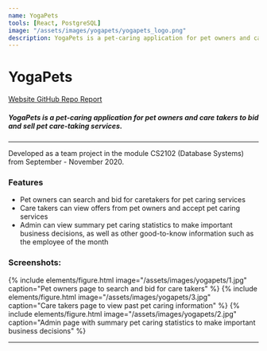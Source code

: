 ```yaml
---
name: YogaPets
tools: [React, PostgreSQL]
image: "/assets/images/yogapets/yogapets_logo.png"
description: YogaPets is a pet-caring application for pet owners and care takers to bid and sell pet care-taking services.
---
```


# YogaPets

<div class="mt-3 mb-3">
  <a href="https://cs2102-ay2021-s1-team14.herokuapp.com/" class="btn btn-primary px-3" role="button">
    <i class="fas fa-globe"></i> Website
  </a>
  <a href="https://github.com/CS2102-AY2021-Team14/cs2102_2021_s1_team14_project" class="btn btn-primary px-3" role="button">
    <i class="fab fa-github"></i> GitHub Repo
  </a>
  <a href="https://github.com/CS2102-AY2021-Team14/cs2102_2021_s1_team14_project/blob/master/final_report.pdf" class="btn btn-primary px-3" role="button">
    <i class="fas fa-file-alt"></i> Report
  </a>
</div>

##### YogaPets is a pet-caring application for pet owners and care takers to bid and sell pet care-taking services.

---

Developed as a team project in the module CS2102 (Database Systems) from September - November 2020.

### Features

- Pet owners can search and bid for caretakers for pet caring services
- Care takers can view offers from pet owners and accept pet caring services
- Admin can view summary pet caring statistics to make important business decisions, as well as other good-to-know information such as the employee of the month

### Screenshots:

{% include elements/figure.html image="/assets/images/yogapets/1.jpg" caption="Pet owners page to search and bid for care takers" %}
{% include elements/figure.html image="/assets/images/yogapets/3.jpg" caption="Care takers page to view past pet caring information" %}
{% include elements/figure.html image="/assets/images/yogapets/2.jpg" caption="Admin page with summary pet caring statistics to make important business decisions" %}

---
